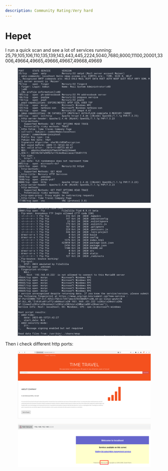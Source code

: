 ```yaml
---
description: Community Rating:Very hard
---
```


# Hepet

I run a quick scan and see a lot of services running: 25,79,105,106,110,135,139,143,443,445,2224,5040,7680,8000,11100,20001,33006,49664,49665,49666,49667,49668,49669

<figure><img src="../../../.gitbook/assets/image (278).png" alt=""><figcaption></figcaption></figure>

<figure><img src="../../../.gitbook/assets/image (279).png" alt=""><figcaption></figcaption></figure>

Then i check different http ports:

<figure><img src="../../../.gitbook/assets/image (280).png" alt=""><figcaption></figcaption></figure>

<figure><img src="../../../.gitbook/assets/image (281).png" alt=""><figcaption></figcaption></figure>
